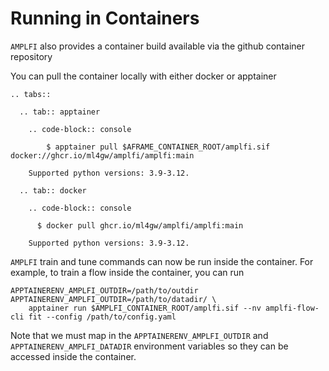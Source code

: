 Running in Containers
=====================
`AMPLFI` also provides a container build available via the github container repository

You can pull the container locally with either docker or apptainer

```{eval-rst}
.. tabs::

  .. tab:: apptainer

    .. code-block:: console

        $ apptainer pull $AFRAME_CONTAINER_ROOT/amplfi.sif docker://ghcr.io/ml4gw/amplfi/amplfi:main

    Supported python versions: 3.9-3.12.

  .. tab:: docker

    .. code-block:: console

      $ docker pull ghcr.io/ml4gw/amplfi/amplfi:main

    Supported python versions: 3.9-3.12.
```

`AMPLFI` train and tune commands can now be run inside the container. For example, 
to train a flow inside the container, you can run 

```console
APPTAINERENV_AMPLFI_OUTDIR=/path/to/outdir APPTAINERENV_AMPLFI_OUTDIR=/path/to/datadir/ \
    apptainer run $AMPLFI_CONTAINER_ROOT/amplfi.sif --nv amplfi-flow-cli fit --config /path/to/config.yaml
```

Note that we must map in the `APPTAINERENV_AMPLFI_OUTDIR` and `APPTAINERENV_AMPLFI_DATADIR` environment variables
so they can be accessed inside the container.
